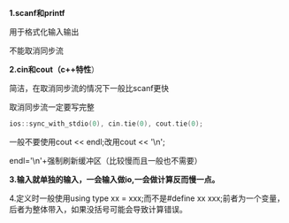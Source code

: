 **1.scanf和printf**

用于格式化输入输出

不能取消同步流

**2.cin和cout（c++特性**）

简洁，在取消同步流的情况下一般比scanf更快

取消同步流一定要写完整

```c++
ios::sync_with_stdio(0), cin.tie(0), cout.tie(0);
```

一般不要使用cout << endl;改用cout << '\n';

endl='\n'+强制刷新缓冲区（比较慢而且一般也不需要）

**3.输入就单独的输入，一会输入做io,一会做计算反而慢一点。**

4.定义时一般使用using type xx = xxx;而不是#define xx xxx;前者为一个变量，后者为整体带入，如果没括号可能会导致计算错误。

